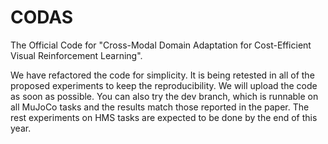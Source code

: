 # CODAS
The Official Code for "Cross-Modal Domain Adaptation for Cost-Efficient Visual Reinforcement Learning".

We have refactored the code for simplicity. It is being retested in all of the proposed experiments to keep the reproducibility. We will upload the code as soon as possible. You can also try the dev branch, which is runnable on all MuJoCo tasks and the results match those reported in the paper. The rest experiments on HMS tasks are expected to be done by the end of this year.
